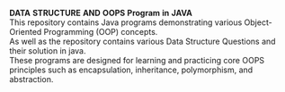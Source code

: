 **DATA** **STRUCTURE** **AND** **OOPS** **Program** **in** **JAVA** 
<br>
This repository contains Java programs demonstrating various Object-Oriented Programming (OOP) concepts. 
<br>
As well as the repository contains various Data Structure Questions and their solution in java. 
<br>
These programs are designed for learning and practicing core OOPS principles such as encapsulation, inheritance, polymorphism, and abstraction. 
